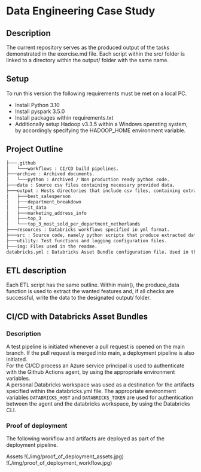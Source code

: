 # Data Engineering Case Study

## Description

The current repository serves as the produced output of the tasks demonstrated in the exercise.md file. Each script within the src/ folder is linked to a directory within the output/ folder with the same name.

## Setup

To run this version the following requirements must be met on a local PC.

- Install Python 3.10
- Install pyspark 3.5.0
- Install packages within requirements.txt
- Additionally setup Hadoop v3.3.5 within a Windows operating system, by accordingly specifying the HADOOP_HOME environment variable.

## Project Outline

```bash
├───.github 
│   └───workflows : CI/CD build pipelines.
├───archive : Archived documents.
│   └───python : Archived / Non production ready python code.
├───data : Source csv files containing necessary provided data.
├───output : Hosts directories that include csv files, containing extracted data per task.
│   ├───best_salesperson
│   ├───department_breakdown
│   ├───it_data
│   ├───marketing_address_info
│   ├───top_3
│   └───top_3_most_sold_per_department_netherlands
├───resources : Databricks workflows specified in yml format. 
├───src : Source code, namely python scripts that produce extracted data, saved in the outputs/ folder.
├───utility: Test functions and logging configuration files.
├───img: Files used in the readme.
databricks.yml : Databricks Asset Bundle configuration file. Used in the CI/CD deployment process.
```

## ETL description

Each ETL script has the same outline. Within main(), the produce_data function is used to extract the wanted features and, if all checks are successful, write the data to the designated output/ folder.

## CI/CD with Databricks Asset Bundles

### Description
A test pipeline is initiated whenever a pull request is opened on the main branch. If the pull request is merged into main, a deployment pipeline is also initiated. <br>
For the CI/CD process an Azure service principal is used to authenticate with the Github Actions agent, by using the appropriate environment variables. <br>
A personal Databricks workspace was used as a destination for the artifacts specified within the databricks.yml file. The appropriate environment variables ```DATABRICKS_HOST``` and ```DATABRICKS_TOKEN```
are used for authentication between the agent and the databricks workspace, by using the Databricks CLI. <br>

### Proof of deployment

The following workflow and artifacts are deployed as part of the deployment pipeline.

Assets
!(./img/proof_of_deployment_assets.jpg)
<br>
!(./img/proof_of_deployment_workflow.jpg)




